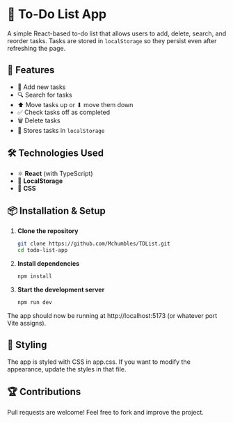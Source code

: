# 📝 To-Do List App

A simple React-based to-do list that allows users to add, delete, search, and reorder tasks. Tasks are stored in `localStorage` so they persist even after refreshing the page.

## 🚀 Features

- 📝 Add new tasks
- 🔍 Search for tasks
- ⬆ Move tasks up or ⬇ move them down
- ✅ Check tasks off as completed
- 🗑 Delete tasks
- 💾 Stores tasks in `localStorage`

## 🛠 Technologies Used

- ⚛ **React** (with TypeScript)
- 💾 **LocalStorage**
- 🎨 **CSS**

## 📦 Installation & Setup

1. **Clone the repository**

   ```sh
   git clone https://github.com/Mchumbles/TDList.git
   cd todo-list-app
   ```

2. **Install dependencies**

   ```sh
   npm install
   ```

3. **Start the development server**

   ```sh
   npm run dev
   ```

The app should now be running at http://localhost:5173 (or whatever port Vite assigns).

## 🎨 Styling

The app is styled with CSS in app.css. If you want to modify the appearance, update the styles in that file.

## 🏆 Contributions

Pull requests are welcome! Feel free to fork and improve the project.
